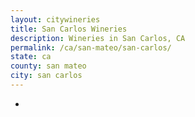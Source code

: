 ```yaml
---
layout: citywineries
title: San Carlos Wineries
description: Wineries in San Carlos, CA
permalink: /ca/san-mateo/san-carlos/
state: ca
county: san mateo
city: san carlos
---
```

-
